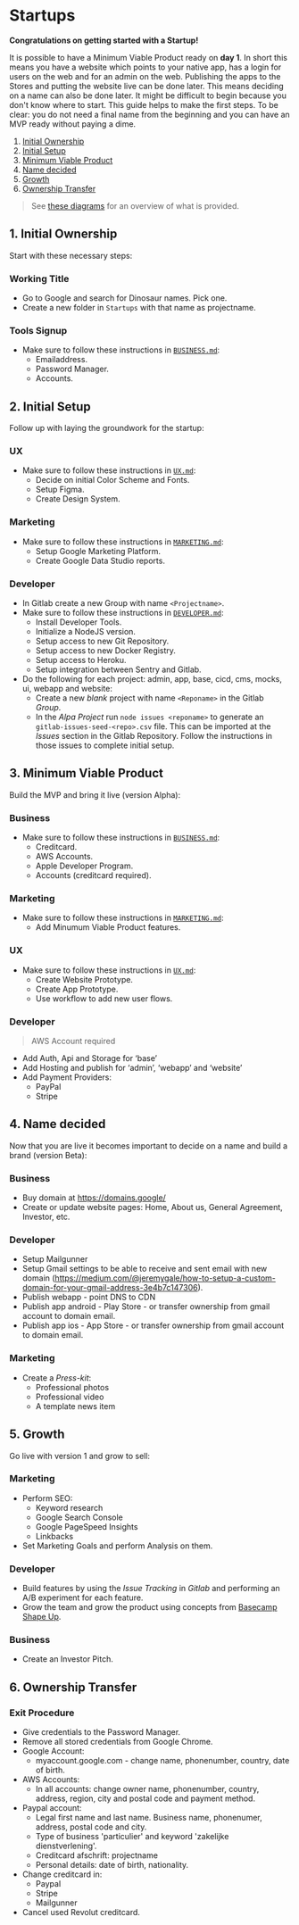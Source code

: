 # Startups

**Congratulations on getting started with a Startup!**

It is possible to have a Minimum Viable Product ready on **day 1**. In short this means you have a website which points to your native app, has a login for users on the web and for an admin on the web. Publishing the apps to the Stores and putting the website live can be done later. This means deciding on a name can also be done later. It might be difficult to begin because you don't know where to start. This guide helps to make the first steps. To be clear: you do not need a final name from the beginning and you can have an MVP ready without paying a dime.

1. [Initial Ownership](#1-initial-ownership)
2. [Initial Setup](#2-initial-setup)
3. [Minimum Viable Product](#3-minimum-viable-product)
4. [Name decided](#4-name-decided)
5. [Growth](#5-growth)
6. [Ownership Transfer](#6-ownership-transfer)

> See [these diagrams](./docs/OVERVIEWS.md) for an overview of what is provided.

## 1. Initial Ownership

Start with these necessary steps:

### Working Title

- Go to Google and search for Dinosaur names. Pick one.
- Create a new folder in `Startups` with that name as projectname.

### Tools Signup

- Make sure to follow these instructions in [`BUSINESS.md`](docs/BUSINESS.md):
    - Emailaddress.
    - Password Manager.
    - Accounts.

## 2. Initial Setup

Follow up with laying the groundwork for the startup:

### UX

- Make sure to follow these instructions in [`UX.md`](docs/UX.md):
    - Decide on initial Color Scheme and Fonts.
    - Setup Figma.
    - Create Design System.

### Marketing

- Make sure to follow these instructions in [`MARKETING.md`](docs/MARKETING.md):
    - Setup Google Marketing Platform.
    - Create Google Data Studio reports.

### Developer

- In Gitlab create a new Group with name `<Projectname>`.
- Make sure to follow these instructions in [`DEVELOPER.md`](docs/DEVELOPER.md):
    - Install Developer Tools.
    - Initialize a NodeJS version.
    - Setup access to new Git Repository.
    - Setup access to new Docker Registry.
    - Setup access to Heroku.
    - Setup integration between Sentry and Gitlab.
- Do the following for each project: admin, app, base, cicd, cms, mocks, ui, webapp and website:
    - Create a new *blank* project with name `<Reponame>` in the Gitlab *Group*.
    - In the *Alpa Project* run `node issues <reponame>` to generate an `gitlab-issues-seed-<repo>.csv` file. This can be imported at the *Issues* section in the Gitlab Repository. Follow the instructions in those issues to complete initial setup.

## 3. Minimum Viable Product

Build the MVP and bring it live (version Alpha):

### Business

- Make sure to follow these instructions in [`BUSINESS.md`](docs/BUSINESS.md):
    - Creditcard.
    - AWS Accounts.
    - Apple Developer Program.
    - Accounts (creditcard required).

### Marketing

- Make sure to follow these instructions in [`MARKETING.md`](docs/MARKETING.md):
    - Add Minumum Viable Product features.

### UX

- Make sure to follow these instructions in [`UX.md`](docs/UX.md):
    - Create Website Prototype.
    - Create App Prototype.
    - Use workflow to add new user flows.

### Developer

> AWS Account required

- Add Auth, Api and Storage for ‘base’
- Add Hosting and publish for ‘admin’, ‘webapp’ and ‘website’
- Add Payment Providers:
    - PayPal
    - Stripe

## 4. Name decided

Now that you are live it becomes important to decide on a name and build a brand (version Beta):

### Business

- Buy domain at https://domains.google/
- Create or update website pages: Home, About us, General Agreement, Investor, etc.

### Developer

- Setup Mailgunner
- Setup Gmail settings to be able to receive and sent email with new domain (https://medium.com/@jeremygale/how-to-setup-a-custom-domain-for-your-gmail-address-3e4b7c147306).
- Publish webapp - point DNS to CDN
- Publish app android - Play Store - or transfer ownership from gmail account to domain email.
- Publish app ios - App Store - or transfer ownership from gmail account to domain email.

### Marketing

- Create a *Press-kit*:
    - Professional photos
    - Professional video
    - A template news item

## 5. Growth

Go live with version 1 and grow to sell:

### Marketing

- Perform SEO:
    - Keyword research
    - Google Search Console
    - Google PageSpeed Insights
    - Linkbacks
- Set Marketing Goals and perform Analysis on them.

### Developer

- Build features by using the *Issue Tracking* in *Gitlab* and performing an A/B experiment for each feature.
- Grow the team and grow the product using concepts from [Basecamp Shape Up](https://basecamp.com/shapeup).

### Business

- Create an Investor Pitch.

## 6. Ownership Transfer

### Exit Procedure

- Give credentials to the Password Manager.
- Remove all stored credentials from Google Chrome.
- Google Account:
    - myaccount.google.com - change name, phonenumber, country, date of birth.
- AWS Accounts:
    - In all accounts: change owner name, phonenumber, country, address, region, city and postal code and payment method.
- Paypal account:
    - Legal first name and last name. Business name, phonenumer, address, postal code and city.
    - Type of business 'particulier' and keyword 'zakelijke dienstverlening'.
    - Creditcard afschrift: projectname
    - Personal details: date of birth, nationality.
- Change creditcard in:
    - Paypal
    - Stripe
    - Mailgunner
- Cancel used Revolut creditcard.
